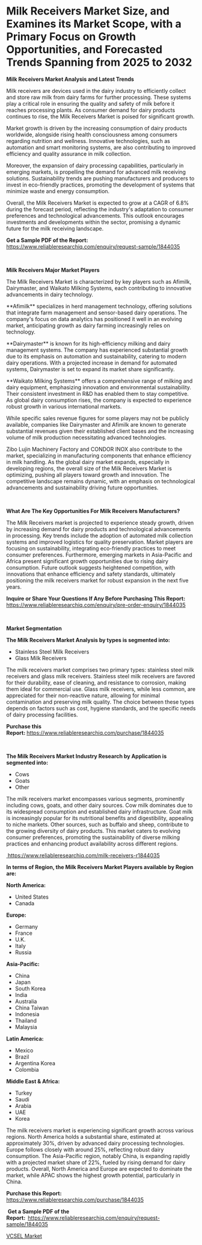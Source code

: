 <p><h1>Milk Receivers Market Size, and Examines its Market Scope, with a Primary Focus on Growth Opportunities, and Forecasted Trends Spanning from 2025 to 2032</h1></p><p><strong>Milk Receivers Market Analysis and Latest Trends</strong></p>
<p><p>Milk receivers are devices used in the dairy industry to efficiently collect and store raw milk from dairy farms for further processing. These systems play a critical role in ensuring the quality and safety of milk before it reaches processing plants. As consumer demand for dairy products continues to rise, the Milk Receivers Market is poised for significant growth. </p><p>Market growth is driven by the increasing consumption of dairy products worldwide, alongside rising health consciousness among consumers regarding nutrition and wellness. Innovative technologies, such as automation and smart monitoring systems, are also contributing to improved efficiency and quality assurance in milk collection. </p><p>Moreover, the expansion of dairy processing capabilities, particularly in emerging markets, is propelling the demand for advanced milk receiving solutions. Sustainability trends are pushing manufacturers and producers to invest in eco-friendly practices, promoting the development of systems that minimize waste and energy consumption.</p><p>Overall, the Milk Receivers Market is expected to grow at a CAGR of 6.8% during the forecast period, reflecting the industry's adaptation to consumer preferences and technological advancements. This outlook encourages investments and developments within the sector, promising a dynamic future for the milk receiving landscape.</p></p>
<p><strong>Get a Sample PDF of the Report:&nbsp;</strong> <a href="https://www.reliableresearchiq.com/enquiry/request-sample/1844035?utm_campaign=2242&utm_medium=2&utm_source=Github&utm_content=ia&utm_term=28022025&utm_id=milk-receivers">https://www.reliableresearchiq.com/enquiry/request-sample/1844035</a></p>
<p>&nbsp;</p>
<p><strong>Milk Receivers Major Market Players</strong></p>
<p><p>The Milk Receivers Market is characterized by key players such as Afimilk, Dairymaster, and Waikato Milking Systems, each contributing to innovative advancements in dairy technology. </p><p>**Afimilk** specializes in herd management technology, offering solutions that integrate farm management and sensor-based dairy operations. The company's focus on data analytics has positioned it well in an evolving market, anticipating growth as dairy farming increasingly relies on technology.</p><p>**Dairymaster** is known for its high-efficiency milking and dairy management systems. The company has experienced substantial growth due to its emphasis on automation and sustainability, catering to modern dairy operations. With a projected increase in demand for automated systems, Dairymaster is set to expand its market share significantly.</p><p>**Waikato Milking Systems** offers a comprehensive range of milking and dairy equipment, emphasizing innovation and environmental sustainability. Their consistent investment in R&D has enabled them to stay competitive. As global dairy consumption rises, the company is expected to experience robust growth in various international markets.</p><p>While specific sales revenue figures for some players may not be publicly available, companies like Dairymaster and Afimilk are known to generate substantial revenues given their established client bases and the increasing volume of milk production necessitating advanced technologies.</p><p>Zibo Lujin Machinery Factory and CONDOR INOX also contribute to the market, specializing in manufacturing components that enhance efficiency in milk handling. As the global dairy market expands, especially in developing regions, the overall size of the Milk Receivers Market is optimizing, pushing all players toward growth and innovation. The competitive landscape remains dynamic, with an emphasis on technological advancements and sustainability driving future opportunities.</p></p>
<p>&nbsp;</p>
<p><strong>What Are The Key Opportunities For Milk Receivers Manufacturers?</strong></p>
<p><p>The Milk Receivers market is projected to experience steady growth, driven by increasing demand for dairy products and technological advancements in processing. Key trends include the adoption of automated milk collection systems and improved logistics for quality preservation. Market players are focusing on sustainability, integrating eco-friendly practices to meet consumer preferences. Furthermore, emerging markets in Asia-Pacific and Africa present significant growth opportunities due to rising dairy consumption. Future outlook suggests heightened competition, with innovations that enhance efficiency and safety standards, ultimately positioning the milk receivers market for robust expansion in the next five years.</p></p>
<p><strong>Inquire or Share Your Questions If Any Before Purchasing This Report:</strong> <a href="https://www.reliableresearchiq.com/enquiry/pre-order-enquiry/1844035?utm_campaign=2242&utm_medium=2&utm_source=Github&utm_content=ia&utm_term=28022025&utm_id=milk-receivers">https://www.reliableresearchiq.com/enquiry/pre-order-enquiry/1844035</a></p>
<p>&nbsp;</p>
<p><strong>Market Segmentation</strong></p>
<p><strong>The Milk Receivers Market Analysis by types is segmented into:</strong></p>
<p><ul><li>Stainless Steel Milk Receivers</li><li>Glass Milk Receivers</li></ul></p>
<p><p>The milk receivers market comprises two primary types: stainless steel milk receivers and glass milk receivers. Stainless steel milk receivers are favored for their durability, ease of cleaning, and resistance to corrosion, making them ideal for commercial use. Glass milk receivers, while less common, are appreciated for their non-reactive nature, allowing for minimal contamination and preserving milk quality. The choice between these types depends on factors such as cost, hygiene standards, and the specific needs of dairy processing facilities.</p></p>
<p><strong>Purchase this Report:&nbsp;</strong><a href="https://www.reliableresearchiq.com/purchase/1844035?utm_campaign=2242&utm_medium=2&utm_source=Github&utm_content=ia&utm_term=28022025&utm_id=milk-receivers">https://www.reliableresearchiq.com/purchase/1844035</a></p>
<p>&nbsp;</p>
<p><strong>The Milk Receivers Market Industry Research by Application is segmented into:</strong></p>
<p><ul><li>Cows</li><li>Goats</li><li>Other</li></ul></p>
<p><p>The milk receivers market encompasses various segments, prominently including cows, goats, and other dairy sources. Cow milk dominates due to its widespread consumption and established dairy infrastructure. Goat milk is increasingly popular for its nutritional benefits and digestibility, appealing to niche markets. Other sources, such as buffalo and sheep, contribute to the growing diversity of dairy products. This market caters to evolving consumer preferences, promoting the sustainability of diverse milking practices and enhancing product availability across different regions.</p></p>
<p><a href="https://www.reliableresearchiq.com/milk-receivers-r1844035?utm_campaign=2242&utm_medium=2&utm_source=Github&utm_content=ia&utm_term=28022025&utm_id=milk-receivers">&nbsp;https://www.reliableresearchiq.com/milk-receivers-r1844035</a></p>
<p><strong>In terms of Region, the Milk Receivers Market Players available by Region are:</strong></p>
<p>
    <p> <strong> North America: </strong>
        <ul>
            <li>United States</li>
            <li>Canada</li>
        </ul>
        </p> 
    <p> <strong> Europe: </strong>
        <ul>
            <li>Germany</li>
            <li>France</li>
            <li>U.K.</li>
            <li>Italy</li>
            <li>Russia</li>
        </ul>
        </p> 
    <p> <strong> Asia-Pacific: </strong>
        <ul>
            <li>China</li>
            <li>Japan</li>
            <li>South Korea</li>
            <li>India</li>
            <li>Australia</li>
            <li>China Taiwan</li>
            <li>Indonesia</li>
            <li>Thailand</li>
            <li>Malaysia</li>
        </ul>
        </p> 
    <p> <strong> Latin America: </strong>
        <ul>
            <li>Mexico</li>
            <li>Brazil</li>
            <li>Argentina Korea</li>
            <li>Colombia</li>
        </ul>
        </p> 
    <p> <strong> Middle East & Africa: </strong>
        <ul>
            <li>Turkey</li>
            <li>Saudi</li>
            <li>Arabia</li>
            <li>UAE</li>
            <li>Korea</li>
        </ul>
    </p>
    </p>
<p><p>The milk receivers market is experiencing significant growth across various regions. North America holds a substantial share, estimated at approximately 30%, driven by advanced dairy processing technologies. Europe follows closely with around 25%, reflecting robust dairy consumption. The Asia-Pacific region, notably China, is expanding rapidly with a projected market share of 22%, fueled by rising demand for dairy products. Overall, North America and Europe are expected to dominate the market, while APAC shows the highest growth potential, particularly in China.</p></p>
<p><strong>Purchase this Report: </strong><a href="https://www.reliableresearchiq.com/purchase/1844035?utm_campaign=2242&utm_medium=2&utm_source=Github&utm_content=ia&utm_term=28022025&utm_id=milk-receivers">https://www.reliableresearchiq.com/purchase/1844035</a></p>
<p>&nbsp;<strong>Get a Sample PDF of the Report:&nbsp;&nbsp;</strong><a href="https://www.reliableresearchiq.com/enquiry/request-sample/1844035?utm_campaign=2242&utm_medium=2&utm_source=Github&utm_content=ia&utm_term=28022025&utm_id=milk-receivers">https://www.reliableresearchiq.com/enquiry/request-sample/1844035</a></p>
<p><strong></strong></p>
<p><p><a href="https://github.com/adyawafurber1/Market-Research-Report-List-1/blob/main/vcsel-market.md?utm_campaign=2242&utm_medium=2&utm_source=Github&utm_content=ia&utm_term=28022025&utm_id=milk-receivers">VCSEL Market</a></p></p>